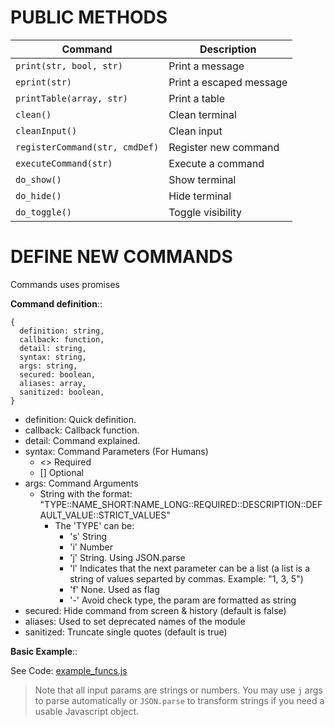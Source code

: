 # PUBLIC METHODS

| Command                        | Description             |
| ------------------------------ | ----------------------- |
| `print(str, bool, str)`        | Print a message         |
| `eprint(str)`                  | Print a escaped message |
| `printTable(array, str)`       | Print a table           |
| `clean()`                      | Clean terminal          |
| `cleanInput()`                 | Clean input             |
| `registerCommand(str, cmdDef)` | Register new command    |
| `executeCommand(str)`          | Execute a command       |
| `do_show()`                    | Show terminal           |
| `do_hide()`                    | Hide terminal           |
| `do_toggle()`                  | Toggle visibility       |

# DEFINE NEW COMMANDS

Commands uses promises

**Command definition**::

```
{
  definition: string,
  callback: function,
  detail: string,
  syntax: string,
  args: string,
  secured: boolean,
  aliases: array,
  sanitized: boolean,
}
```

- definition: Quick definition.
- callback: Callback function.
- detail: Command explained.
- syntax: Command Parameters (For Humans)
  - <> Required
  - [] Optional
- args: Command Arguments
  - String with the format:
    "TYPE::NAME_SHORT:NAME_LONG::REQUIRED::DESCRIPTION::DEFAULT_VALUE::STRICT_VALUES"
    - The 'TYPE' can be:
      - 's' String
      - 'i' Number
      - 'j' String. Using JSON.parse
      - 'l' Indicates that the next parameter can be a list (a list is a string
        of values separted by commas. Example: "1, 3, 5")
      - 'f' None. Used as flag
      - '-' Avoid check type, the param are formatted as string
- secured: Hide command from screen & history (default is false)
- aliases: Used to set deprecated names of the module
- sanitized: Truncate single quotes (default is true)

**Basic Example**::

See Code: [example_funcs.js](./example_funcs.js)

> Note that all input params are strings or numbers. You may use `j` args to
> parse automatically or `JSON.parse` to transform strings if you need a usable
> Javascript object.
